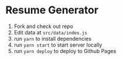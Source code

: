 # Resume Generator

1. Fork and check out repo
1. Edit data at `src/data/index.js`
1. run `yarn` to install dependencies
1. run `yarn start` to start server locally
1. run `yarn deploy` to deploy to Github Pages
